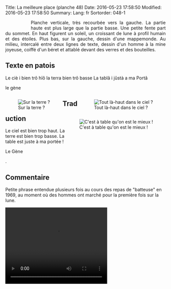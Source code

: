 Title: La meilleure place (planche 48)
Date: 2016-05-23 17:58:50
Modified: 2016-05-23 17:58:50
Summary: 
Lang: fr
Sortorder: 048-1


<figure class="image-block" style="float: left;">
  <img alt="" src="{static}/images/planche_48.png">
  <figcaption style="max-width: 268px"></figcaption>
</figure>

<p style="text-align:justify;">Planche verticale, très recourbée vers la gauche. La partie haute est plus large que la partie basse. Une petite fente part du sommet. En haut figurent un soleil, un croissant de lune à profil humain et des étoiles. Plus bas, sur la gauche, dessin d'une mappemonde. Au milieu, intercalé entre deux lignes de texte, dessin d'un homme à la mine joyeuse, coiffé d'un béret et attablé devant des verres et des bouteilles.</p>

## Texte en patois
Le ciè i bien trô hïô la terra bien trô basse   La tablâ i jûstà a ma Portâ

le gène


<figure class="image-block" style="float: right;">
  <img alt="Tout là-haut dans le ciel ?" src="{static}/images/planche_48_dessins_haut.png">
  <figcaption style="max-width: 348px">Tout là-haut dans le ciel ?</figcaption>
</figure>


<figure class="image-block" style="float: left;">
  <img alt="Sur la terre ?" src="{static}/images/planche_48dessin_globe.png">
  <figcaption style="max-width: 246px">Sur la terre ?</figcaption>
</figure>


<figure class="image-block" style="float: right;">
  <img alt="C&#x27;est à table qu&#x27;on est le mieux !" src="{static}/images/planche_48_dessin_homme.png">
  <figcaption style="max-width: 307px">C&#x27;est à table qu&#x27;on est le mieux !</figcaption>
</figure>




## Traduction
Le ciel est bien trop haut.
La terre est bien trop basse.
La table est juste à ma portée !

Le Gène


.

## Commentaire
Petite phrase entendue plusieurs fois au cours des repas de "batteuse" en 1969, au moment où des hommes ont marché pour la première fois sur la lune.


<video width="320" height="240" controls>
  <source src="https://d1njpgd0ygatdn.cloudfront.net/video_48-2.mp4" type="video/mp4">
</video>
